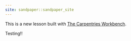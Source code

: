 ```yaml
---
site: sandpaper::sandpaper_site
---
```


This is a new lesson built with [The Carpentries Workbench][workbench]. 

Testing!! 

[workbench]: https://carpentries.github.io/sandpaper-docs

